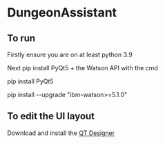 # DungeonAssistant
## To run
Firstly ensure you are on at least python 3.9

Next pip install PyQt5 + the Watson API with the cmd 

pip install PyQt5

pip install --upgrade "ibm-watson>=5.1.0"

## To edit the UI layout
Download and install the [QT Designer](https://build-system.fman.io/qt-designer-download) 
